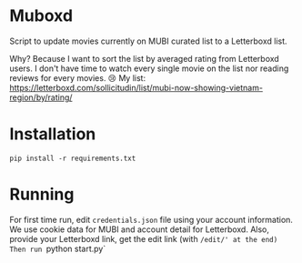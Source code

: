 # Muboxd
Script to update movies currently on MUBI curated list to a Letterboxd list.

Why? Because I want to sort the list by averaged rating from Letterboxd users. I don't have time to watch every single movie on the list nor reading reviews for every movies. :cry:
My list: https://letterboxd.com/sollicitudin/list/mubi-now-showing-vietnam-region/by/rating/

# Installation
`pip install -r requirements.txt`

# Running
For first time run, edit `credentials.json` file using your account information. We use cookie data for MUBI and account detail for Letterboxd. Also, provide your Letterboxd link, get the edit link (with `/edit/' at the end)
Then run
`python start.py`
